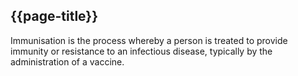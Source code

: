 ## {{page-title}}

Immunisation is the process whereby a person is treated to provide immunity or resistance to an infectious disease, typically by the administration of a vaccine.